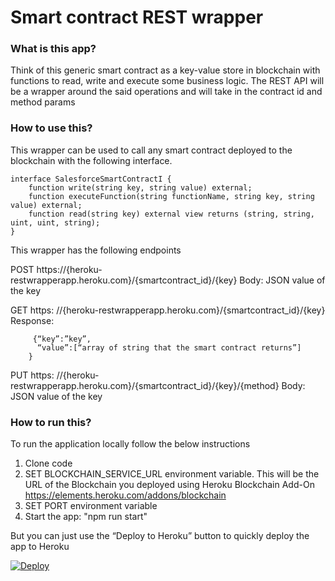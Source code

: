 
# Smart contract REST wrapper

### What is this app?

Think of this generic smart contract as a key-value store in blockchain with functions to read, write and execute some business logic.
The REST API will be a wrapper around the said operations and will take in the contract id and method params

### How to use this?

This wrapper can be used to call any smart contract deployed to the blockchain with the following interface.
```
interface SalesforceSmartContractI {
    function write(string key, string value) external;
    function executeFunction(string functionName, string key, string value) external;
    function read(string key) external view returns (string, string, uint, uint, string);
}
```

This wrapper has the following endpoints

POST https://{heroku-restwrapperapp.heroku.com}/{smartcontract_id}/{key}
Body: JSON value of the key


GET https: //{heroku-restwrapperapp.heroku.com}/{smartcontract_id}/{key}
Response:
```
     {“key”:”key”,
      “value”:[“array of string that the smart contract returns”]
    }
```
PUT https: //{heroku-restwrapperapp.heroku.com}/{smartcontract_id}/{key}/{method}
Body: JSON value of the key

### How to run this?

To run the application locally follow the below instructions

1. Clone code
2. SET BLOCKCHAIN_SERVICE_URL environment variable. This will be the URL of the Blockchain you deployed using Heroku Blockchain Add-On https://elements.heroku.com/addons/blockchain  
3. SET PORT environment variable
4. Start the app: "npm run start"

But you can just use the “Deploy to Heroku” button to quickly deploy the app to Heroku

<a href="https://heroku.com/deploy?template=https://github.com/objectfrontiergit/restWrapper">
<img src="https://www.herokucdn.com/deploy/button.svg" alt="Deploy">
</a>
